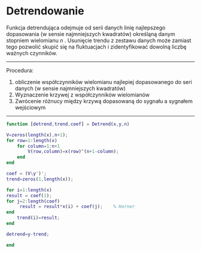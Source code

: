 # Detrendowanie

Funkcja detrendująca odejmuje od serii danych linię najlepszego dopasowania (w sensie najmniejszych kwadratów) określąną danym stopniem wielomianu _n_ . Usunięcie trendu z zestawu danych może zamiast tego pozwolić skupić się na fluktuacjach i zidentyfikować dowolną liczbę ważnych czynników.

---

Procedura:

1. obliczenie współczynników wielomianu najlepiej dopasowanego do seri danych (w sensie najmniejszych kwadratów)
2. Wyznaczenie krzywej z współczynników wielomianów
3. Zwrócenie różnucy między krzywą dopasowaną do sygnału a sygnałem wejściowym

---

```matlab
function [detrend,trend,coef] = Detrend(x,y,n)

V=zeros(length(x),n+1);
for row=1:length(x)
    for column=1:n+1
        V(row,column)=x(row)^(n+1-column);
    end
end

coef = (V\y')';
trend=zeros(1,length(x));

for i=1:length(x)
result = coef(1);
for j=2:length(coef)
     result = result*x(i) + coef(j);    % Horner
end
    trend(i)=result;
end

detrend=y-trend;

end
```
